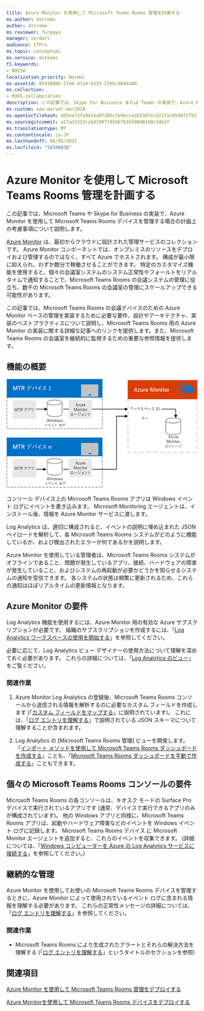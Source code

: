 ```yaml
---
title: Azure Monitor を使用して Microsoft Teams Rooms 管理を計画する
ms.author: dstrome
author: dstrome
ms.reviewer: Turgayo
manager: serdars
audience: ITPro
ms.topic: conceptual
ms.service: msteams
f1.keywords:
- NOCSH
localization_priority: Normal
ms.assetid: 9fd16866-27eb-47a9-b335-2f6bc9044a80
ms.collection:
- M365-collaboration
description: この記事では、Skype for Business または Teams の実装で、Azure Monitor を使用して Microsoft Teams Rooms デバイスを管理する場合の計画上の考慮事項について説明します。
ms.custom: seo-marvel-mar2020
ms.openlocfilehash: dd5ee73fa9414a07385c7e94cce2b3387ecd217a105d072755752f979e77599a
ms.sourcegitcommit: a17ad3332ca5d2997f85db7835500d8190c34b2f
ms.translationtype: MT
ms.contentlocale: ja-JP
ms.lasthandoff: 08/05/2021
ms.locfileid: "54348838"
---
```

# <a name="plan-microsoft-teams-rooms-management-with-azure-monitor"></a>Azure Monitor を使用して Microsoft Teams Rooms 管理を計画する
 
 この記事では、Microsoft Teams や Skype for Business の実装で、Azure Monitor を使用して Microsoft Teams Rooms デバイスを管理する場合の計画上の考慮事項について説明します。
  
[Azure Monitor](/azure/azure-monitor/overview) は、最初からクラウドに設計された管理サービスのコレクションです。 Azure Monitor コンポーネントでは、オンプレミスのリソースをデプロイおよび管理するのではなく、すべて Azure でホストされます。 構成が最小限に抑えられ、わずか数分で稼働させることができます。 特定のカスタマイズ機能を使用すると、個々の会議室システムのシステム正常性やフォールトをリアルタイムで通知することで、Microsoft Teams Rooms の会議システムの管理に役立ち、数千の Microsoft Teams Rooms の会議室の管理にスケールアップできる可能性があります。
  
この記事では、Microsoft Teams Rooms の会議デバイスのための Azure Monitor ベースの管理を実装するために必要な要件、設計やアーキテクチャ、実装のベストプラクティスについて説明し、Microsoft Teams Rooms 用の Azure Monitor の実装に関する詳細な記事へのリンクを提供します。また、Microsoft Teams Rooms の会議室を継続的に監視するための重要な参照情報を提供します。 
  
## <a name="functional-overview"></a>機能の概要

![Azure Monitor を使用した Microsoft Teams Rooms 管理の図](../media/3f2ae1b8-61ea-4cd6-afb4-4bd75ccc746a.png)
  
コンソール デバイス上の Microsoft Teams Rooms アプリは Windows イベント ログにイベントを書き込みます。 Microsoft Monitoring エージェントは、インストール後、情報を Azure Monitor サービスに渡します。 
  
Log Analytics は、適切に構成されると、イベントの説明に埋め込まれた JSON ペイロードを解析して、各 Microsoft Teams Rooms システムがどのように機能しているか、および検出されたエラーが何であるかを説明します。 
  
Azure Monitor を使用している管理者は、Microsoft Teams Rooms システムがオフラインであること、問題が発生しているアプリ、接続、ハードウェアの障害が発生していること、およびシステムの再起動が必要かどうかを知らせるシステムの通知を受信できます。 各システムの状態は頻繁に更新されるため、これらの通知はほぼリアルタイムの更新情報となります。
  
## <a name="azure-monitor-requirements"></a>Azure Monitor の要件

Log Analytics 機能を使用するには、Azure Monitor 用の有効な Azure サブスクリプションが必要です。 組織のサブスクリプションを作成するには、「[Log Analytics ワークスペースの使用を開始する](/azure/azure-monitor/learn/quick-create-workspace)」を参照してください。
  
必要に応じて、Log Analytics ビュー デザイナーの使用方法について理解を深めておく必要があります。 これらの詳細については、「[Log Analytics のビュー](/azure/azure-monitor/platform/view-designer)」をご覧ください。
  
### <a name="related-tasks"></a>関連作業

1. Azure Monitor Log Analytics の登録後、Microsoft Teams Rooms コンソールから送信される情報を解析するのに必要なカスタム フィールドを作成します (「[カスタム フィールドをマップする](azure-monitor-deploy.md#Custom_fields)」に説明されています)。 これには、「[ログ エントリを理解する](azure-monitor-manage.md#understand-the-log-entries)」で説明されている JSON スキーマについて理解することが含まれます。
    
2. Log Analytics の [Microsoft Teams Rooms 管理] ビューを開発します。 「[インポート メソッドを使用して Microsoft Teams Rooms ダッシュボードを作成する](azure-monitor-deploy.md#create-a-microsoft-teams-rooms-dashboard-by-using-the-import-method)」ことも、「[Microsoft Teams Rooms ダッシュボードを手動で作成する](azure-monitor-deploy.md#create-a-microsoft-teams-rooms-dashboard-manually)」こともできます。
    
## <a name="individual-microsoft-teams-rooms-console-requirements"></a>個々の Microsoft Teams Rooms コンソールの要件

Microsoft Teams Rooms の各コンソールは、キオスク モードの Surface Pro デバイスで実行されているアプリです (通常、デバイスで実行できるアプリのみが構成されています)。 他の Windows アプリと同様に、Microsoft Teams Rooms アプリは、起動やハードウェア障害などのイベントを Windows イベント ログに記録します。 Microsoft Teams Rooms デバイス に Microsoft Monitor エージェントを追加すると、これらのイベントを収集できます。 (詳細については、「[Windows コンピューターを Azure の Log Analytics サービスに接続する](/azure/azure-monitor/platform/agent-windows)」を参照してください。)
  
## <a name="ongoing-management"></a>継続的な管理

Azure Monitor を使用してお使いの Microsoft Teams Rooms デバイスを管理するときに、Azure Monitor によって使用されているイベント ログに含まれる情報を理解する必要があります。 これらの正常性メッセージの詳細については、「[ログ エントリを理解する](azure-monitor-manage.md#understand-the-log-entries)」を参照してください。
  
### <a name="related-tasks"></a>関連作業

- Microsoft Teams Rooms により生成されたアラートとそれらの解決方法を理解する (「[ログ エントリを理解する](azure-monitor-manage.md#understand-the-log-entries)」というタイトルのセクションを参照)
    
## <a name="see-also"></a>関連項目

[Azure Monitor を使用して Microsoft Teams Rooms 管理をデプロイする](azure-monitor-deploy.md)
  
[Azure Monitorを使用して Microsoft Teams Rooms デバイスをデプロイする](azure-monitor-manage.md)